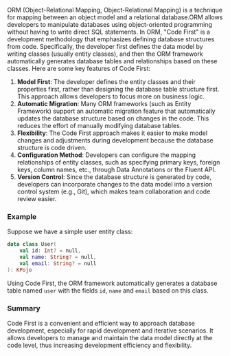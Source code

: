 ORM (Object-Relational Mapping, Object-Relational Mapping) is a technique for mapping between an object model and a
relational database.ORM allows developers to manipulate databases using object-oriented programming without having to
write direct SQL statements.
In ORM, "Code First" is a development methodology that emphasizes defining database structures from code. Specifically,
the developer first defines the data model by writing classes (usually entity classes), and then the ORM framework
automatically generates database tables and relationships based on these classes. Here are some key features of Code
First:

1. **Model First**: The developer defines the entity classes and their properties first, rather than designing the
   database table structure first. This approach allows developers to focus more on business logic.
2. **Automatic Migration**: Many ORM frameworks (such as Entity Framework) support an automatic migration feature that
   automatically updates the database structure based on changes in the code. This reduces the effort of manually
   modifying database tables.
3. **Flexibility**: The Code First approach makes it easier to make model changes and adjustments during development
   because the database structure is code driven.
4. **Configuration Method**: Developers can configure the mapping relationships of entity classes, such as specifying
   primary keys, foreign keys, column names, etc., through Data Annotations or the Fluent API.
5. **Version Control**: Since the database structure is generated by code, developers can incorporate changes to the
   data model into a version control system (e.g., Git), which makes team collaboration and code review easier.

### Example

Suppose we have a simple user entity class:
```kotlin
data class User(
    val id: Int? = null,
    val name: String? = null,
    val email: String? = null
): KPojo
```
Using Code First, the ORM framework automatically generates a database table named `user` with the fields `id`, `name`
and `email` based on this class.

### Summary

Code First is a convenient and efficient way to approach database development, especially for rapid development and
iterative scenarios. It allows developers to manage and maintain the data model directly at the code level, thus
increasing development efficiency and flexibility.
